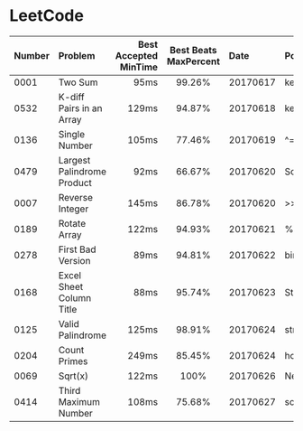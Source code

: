 # LeetCode


| Number        | Problem                     | Best Accepted MinTime | Best Beats MaxPercent | Date     | Point                    | Independently  |
| ------------- |:----------------------------| ---------------------:|:---------------------:|:---------|:-------------------------|:---------------|
| 0001          | Two Sum                     | 95ms                  | 99.26%                | 20170617 | key-value in map         | No             |
| 0532          | K-diff Pairs in an Array    | 129ms                 | 94.87%                | 20170618 | key-value in map         | Yes            |
| 0136          | Single Number               | 105ms                 | 77.46%                | 20170619 | ^= search                | Yes            |
| 0479          | Largest Palindrome Product  | 92ms                  | 66.67%                | 20170620 | So foolish in JS         | Not All        |
| 0007          | Reverse Integer             | 145ms                 | 86.78%                | 20170620 | >>   ==>   Math.floor    | Not All        |
| 0189          | Rotate Array                | 122ms                 | 94.93%                | 20170621 | %=  .concat()  .slice()  | Yes            |
| 0278          | First Bad Version           | 89ms                  | 94.81%                | 20170622 | binary search            | Yes            |
| 0168          | Excel Sheet Column Title    | 88ms                  | 95.74%                | 20170623 | String.fromCharCode(65)  | Yes            |
| 0125          | Valid Palindrome            | 125ms                 | 98.91%                | 20170624 | string[] is ok in JS     | Not All        |
| 0204          | Count Primes                | 249ms                 | 85.45%                | 20170624 | how to get primes        | No             |
| 0069          | Sqrt(x)                     | 122ms                 | 100%                  | 20170626 | Newton's method          | No             |
| 0414          | Third Maximum Number        | 108ms                 | 75.68%                | 20170627 | sort(retutn b-a)         | Yes            |